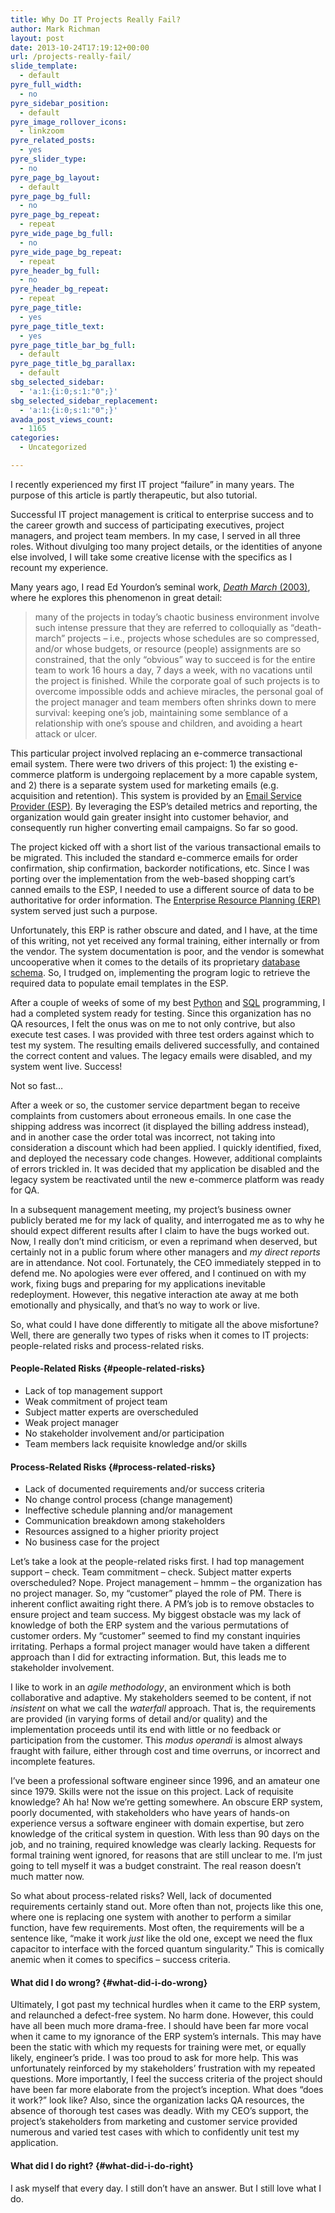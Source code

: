 ```yaml
---
title: Why Do IT Projects Really Fail?
author: Mark Richman
layout: post
date: 2013-10-24T17:19:12+00:00
url: /projects-really-fail/
slide_template:
  - default
pyre_full_width:
  - no
pyre_sidebar_position:
  - default
pyre_image_rollover_icons:
  - linkzoom
pyre_related_posts:
  - yes
pyre_slider_type:
  - no
pyre_page_bg_layout:
  - default
pyre_page_bg_full:
  - no
pyre_page_bg_repeat:
  - repeat
pyre_wide_page_bg_full:
  - no
pyre_wide_page_bg_repeat:
  - repeat
pyre_header_bg_full:
  - no
pyre_header_bg_repeat:
  - repeat
pyre_page_title:
  - yes
pyre_page_title_text:
  - yes
pyre_page_title_bar_bg_full:
  - default
pyre_page_title_bg_parallax:
  - default
sbg_selected_sidebar:
  - 'a:1:{i:0;s:1:"0";}'
sbg_selected_sidebar_replacement:
  - 'a:1:{i:0;s:1:"0";}'
avada_post_views_count:
  - 1165
categories:
  - Uncategorized

---
```

I recently experienced my first IT project “failure” in many years. The purpose of this article is partly therapeutic, but also tutorial. 

Successful IT project management is critical to enterprise success and to the career growth and success of participating executives, project managers, and project team members. In my case, I served in all three roles. Without divulging too many project details, or the identities of anyone else involved, I will take some creative license with the specifics as I recount my experience.

Many years ago, I read Ed Yourdon’s seminal work, [_Death March_ (2003)][1], where he explores this phenomenon in great detail:

> many of the projects in today’s chaotic business environment involve such intense pressure that they are referred to colloquially as “death-march” projects – i.e., projects whose schedules are so compressed, and/or whose budgets, or resource (people) assignments are so constrained, that the only “obvious” way to succeed is for the entire team to work 16 hours a day, 7 days a week, with no vacations until the project is finished. While the corporate goal of such projects is to overcome impossible odds and achieve miracles, the personal goal of the project manager and team members often shrinks down to mere survival: keeping one’s job, maintaining some semblance of a relationship with one’s spouse and children, and avoiding a heart attack or ulcer.

This particular project involved replacing an e-commerce transactional email system. There were two drivers of this project: 1) the existing e-commerce platform is undergoing replacement by a more capable system, and 2) there is a separate system used for marketing emails (e.g. acquisition and retention). This system is provided by an [Email Service Provider (ESP)][2]. By leveraging the ESP’s detailed metrics and reporting, the organization would gain greater insight into customer behavior, and consequently run higher converting email campaigns. So far so good. 

The project kicked off with a short list of the various transactional emails to be migrated. This included the standard e-commerce emails for order confirmation, ship confirmation, backorder notifications, etc. Since I was porting over the implementation from the web-based shopping cart’s canned emails to the ESP, I needed to use a different source of data to be authoritative for order information. The [Enterprise Resource Planning (ERP)][3] system served just such a purpose. 

Unfortunately, this ERP is rather obscure and dated, and I have, at the time of this writing, not yet received any formal training, either internally or from the vendor. The system documentation is poor, and the vendor is somewhat uncooperative when it comes to the details of its proprietary [database schema][4]. So, I trudged on, implementing the program logic to retrieve the required data to populate email templates in the ESP. 

After a couple of weeks of some of my best [Python][5] and [SQL][6] programming, I had a completed system ready for testing. Since this organization has no QA resources, I felt the onus was on me to not only contrive, but also execute test cases. I was provided with three test orders against which to test my system. The resulting emails delivered successfully, and contained the correct content and values. The legacy emails were disabled, and my system went live. Success! 

Not so fast… 

After a week or so, the customer service department began to receive complaints from customers about erroneous emails. In one case the shipping address was incorrect (it displayed the billing address instead), and in another case the order total was incorrect, not taking into consideration a discount which had been applied. I quickly identified, fixed, and deployed the necessary code changes. However, additional complaints of errors trickled in. It was decided that my application be disabled and the legacy system be reactivated until the new e-commerce platform was ready for QA. 

In a subsequent management meeting, my project’s business owner publicly berated me for my lack of quality, and interrogated me as to why he should expect different results after I claim to have the bugs worked out. Now, I really don’t mind criticism, or even a reprimand when deserved, but certainly not in a public forum where other managers and _my direct reports_ are in attendance. Not cool. Fortunately, the CEO immediately stepped in to defend me. No apologies were ever offered, and I continued on with my work, fixing bugs and preparing for my applications inevitable redeployment. However, this negative interaction ate away at me both emotionally and physically, and that’s no way to work or live. 

So, what could I have done differently to mitigate all the above misfortune? Well, there are generally two types of risks when it comes to IT projects: people-related risks and process-related risks. 

#### People-Related Risks {#people-related-risks}

  * Lack of top management support
  * Weak commitment of project team
  * Subject matter experts are overscheduled
  * Weak project manager
  * No stakeholder involvement and/or participation
  * Team members lack requisite knowledge and/or skills

#### Process-Related Risks {#process-related-risks}

  * Lack of documented requirements and/or success criteria
  * No change control process (change management)
  * Ineffective schedule planning and/or management
  * Communication breakdown among stakeholders
  * Resources assigned to a higher priority project
  * No business case for the project

Let’s take a look at the people-related risks first. I had top management support &#8211; check. Team commitment &#8211; check. Subject matter experts overscheduled? Nope. Project management &#8211; hmmm &#8211; the organization has no project manager. So, my “customer” played the role of PM. There is inherent conflict awaiting right there. A PM’s job is to remove obstacles to ensure project and team success. My biggest obstacle was my lack of knowledge of both the ERP system and the various permutations of customer orders. My “customer” seemed to find my constant inquiries irritating. Perhaps a formal project manager would have taken a different approach than I did for extracting information. But, this leads me to stakeholder involvement. 

I like to work in an _agile methodology_, an environment which is both collaborative and adaptive. My stakeholders seemed to be content, if not _insistent_ on what we call the _waterfall_ approach. That is, the requirements are provided (in varying forms of detail and/or quality) and the implementation proceeds until its end with little or no feedback or participation from the customer. This _modus operandi_ is almost always fraught with failure, either through cost and time overruns, or incorrect and incomplete features. 

I’ve been a professional software engineer since 1996, and an amateur one since 1979. Skills were not the issue on this project. Lack of requisite knowledge? Ah ha! Now we’re getting somewhere. An obscure ERP system, poorly documented, with stakeholders who have years of hands-on experience versus a software engineer with domain expertise, but zero knowledge of the critical system in question. With less than 90 days on the job, and no training, required knowledge was clearly lacking. Requests for formal training went ignored, for reasons that are still unclear to me. I’m just going to tell myself it was a budget constraint. The real reason doesn’t much matter now. 

So what about process-related risks? Well, lack of documented requirements certainly stand out. More often than not, projects like this one, where one is replacing one system with another to perform a similar function, have few requirements. Most often, the requirements will be a sentence like, “make it work _just_ like the old one, except we need the flux capacitor to interface with the forced quantum singularity.” This is comically anemic when it comes to specifics &#8211; success criteria. 

#### What did I do wrong? {#what-did-i-do-wrong}

Ultimately, I got past my technical hurdles when it came to the ERP system, and relaunched a defect-free system. No harm done. However, this could have all been much more drama-free. I should have been far more vocal when it came to my ignorance of the ERP system’s internals. This may have been the static with which my requests for training were met, or equally likely, engineer’s pride. I was too proud to ask for more help. This was unfortunately reinforced by my stakeholders’ frustration with my repeated questions. More importantly, I feel the success criteria of the project should have been far more elaborate from the project’s inception. What does “does it work?” look like? Also, since the organization lacks QA resources, the absence of thorough test cases was deadly. With my CEO’s support, the project’s stakeholders from marketing and customer service provided numerous and varied test cases with which to confidently unit test my application.

#### What did I do right? {#what-did-i-do-right}

I ask myself that every day. I still don’t have an answer. But I still love what I do.

 [1]: http://www.amazon.com/Death-March-Edition-Edward-Yourdon/dp/013143635X/
 [2]: http://en.wikipedia.org/wiki/Email_service_provider_(marketing)
 [3]: http://en.wikipedia.org/wiki/Enterprise_resource_planning
 [4]: http://en.wikipedia.org/wiki/Database_schema
 [5]: http://wwww.python.org
 [6]: http://en.wikipedia.org/wiki/SQL